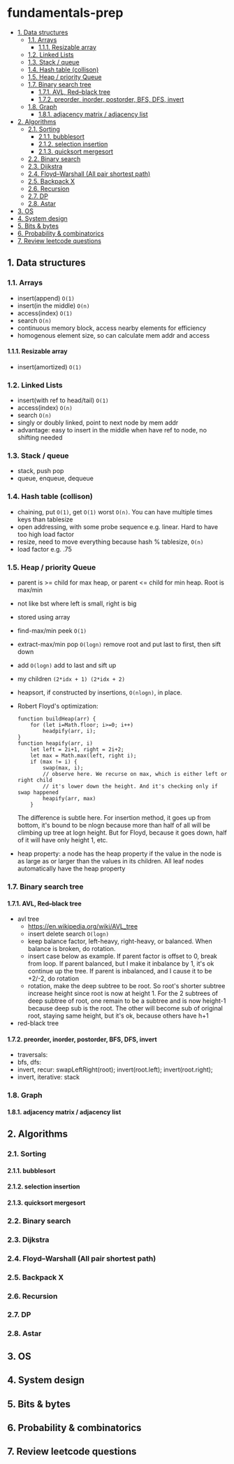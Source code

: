 # fundamentals-prep
<!-- TOC depthFrom:2 -->

- [1. Data structures](#1-data-structures)
    - [1.1. Arrays](#11-arrays)
        - [1.1.1. Resizable array](#111-resizable-array)
    - [1.2. Linked Lists](#12-linked-lists)
    - [1.3. Stack / queue](#13-stack--queue)
    - [1.4. Hash table (collison)](#14-hash-table-collison)
    - [1.5. Heap / priority Queue](#15-heap--priority-queue)
    - [1.7. Binary search tree](#17-binary-search-tree)
        - [1.7.1. AVL, Red–black tree](#171-avl-redblack-tree)
        - [1.7.2. preorder, inorder, postorder, BFS, DFS, invert](#172-preorder-inorder-postorder-bfs-dfs-invert)
    - [1.8. Graph](#18-graph)
        - [1.8.1. adjacency matrix / adjacency list](#181-adjacency-matrix--adjacency-list)
- [2. Algorithms](#2-algorithms)
    - [2.1. Sorting](#21-sorting)
        - [2.1.1. bubblesort](#211-bubblesort)
        - [2.1.2. selection insertion](#212-selection-insertion)
        - [2.1.3. quicksort mergesort](#213-quicksort-mergesort)
    - [2.2. Binary search](#22-binary-search)
    - [2.3. Dijkstra](#23-dijkstra)
    - [2.4. Floyd–Warshall (All pair shortest path)](#24-floydwarshall-all-pair-shortest-path)
    - [2.5. Backpack X](#25-backpack-x)
    - [2.6. Recursion](#26-recursion)
    - [2.7. DP](#27-dp)
    - [2.8. Astar](#28-astar)
- [3. OS](#3-os)
- [4. System design](#4-system-design)
- [5. Bits & bytes](#5-bits--bytes)
- [6. Probability & combinatorics](#6-probability--combinatorics)
- [7. Review leetcode questions](#7-review-leetcode-questions)

<!-- /TOC -->

## 1. Data structures

### 1.1. Arrays

- insert(append) `O(1)`
- insert(in the middle) `O(n)`
- access(index) `O(1)`
- search `O(n)`
- continuous memory block, access nearby elements for efficiency
- homogenous element size, so can calculate mem addr and access

#### 1.1.1. Resizable array

- insert(amortized) `O(1)`

### 1.2. Linked Lists

- insert(with ref to head/tail) `O(1)`
- access(index) `O(n)`
- search `O(n)`
- singly or doubly linked, point to next node by mem addr
- advantage: easy to insert in the middle when have ref to node, no shifting needed

### 1.3. Stack / queue

- stack, push pop
- queue, enqueue, dequeue

### 1.4. Hash table (collison)

- chaining, put `O(1)`, get `O(1)` worst `O(n)`. You can have multiple times keys than tablesize
- open addressing, with some probe sequence e.g. linear. Hard to have too high load factor
- resize, need to move everything because hash % tablesize, `O(n)`
- load factor e.g. .75

### 1.5. Heap / priority Queue

- parent is >= child for max heap, or parent <= child for min heap. Root is max/min
- not like bst where left is small, right is big
- stored using array
- find-max/min peek `O(1)`
- extract-max/min pop `O(logn)` remove root and put last to first, then sift down
- add `O(logn)` add to last and sift up
- my children `(2*idx + 1) (2*idx + 2)`
- heapsort, if constructed by insertions, `O(nlogn)`, in place.
- Robert Floyd's optimization:
    ```
    function buildHeap(arr) {
        for (let i=Math.floor; i>=0; i++)
            headpify(arr, i);
    }
    function heapify(arr, i)
        let left = 2i+1, right = 2i+2;
        let max = Math.max(left, right i);
        if (max != i) {
            swap(max, i);
            // observe here. We recurse on max, which is either left or right child
            // it's lower down the height. And it's checking only if swap happened
            heapify(arr, max)
        }
    ```
    The difference is subtle here. For insertion method, it goes up from bottom, it's bound to be nlogn because more than half of all will be climbing up tree at logn height. But for Floyd, because it goes down, half of it will have only height 1, etc.

- heap property: a node has the heap property if the value in the node is as large as or larger than the values in its children. All leaf nodes automatically have the heap property

### 1.7. Binary search tree

#### 1.7.1. AVL, Red–black tree

- avl tree
    - https://en.wikipedia.org/wiki/AVL_tree
    - insert delete search `O(logn)`
    - keep balance factor, left-heavy, right-heavy, or balanced. When balance is broken, do rotation.
    - insert case below as example. If parent factor is offset to 0, break from loop. If parent balanced, but I make it inbalance by 1, it's ok continue up the tree. If parent is inbalanced, and I cause it to be +2/-2, do rotation
    - rotation, make the deep subtree to be root. So root's shorter subtree increase height since root is now at height 1. For the 2 subtrees of deep subtree of root, one remain to be a subtree and is now height-1 because deep sub is the root. The other will become sub of original root, staying same height, but it's ok, because others have h+1
- red-black tree

#### 1.7.2. preorder, inorder, postorder, BFS, DFS, invert

- traversals: 
- bfs, dfs:
- invert, recur: swapLeftRight(root); invert(root.left); invert(root.right);
- invert, iterative: stack

### 1.8. Graph

#### 1.8.1. adjacency matrix / adjacency list

## 2. Algorithms

### 2.1. Sorting

#### 2.1.1. bubblesort

#### 2.1.2. selection insertion

#### 2.1.3. quicksort mergesort

### 2.2. Binary search

### 2.3. Dijkstra

### 2.4. Floyd–Warshall (All pair shortest path)

### 2.5. Backpack X

### 2.6. Recursion

### 2.7. DP

### 2.8. Astar

## 3. OS

## 4. System design

## 5. Bits & bytes

## 6. Probability & combinatorics

## 7. Review leetcode questions
